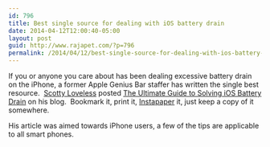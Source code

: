 ```yaml
---
id: 796
title: Best single source for dealing with iOS battery drain
date: 2014-04-12T12:00:40-05:00
layout: post
guid: http://www.rajapet.com/?p=796
permalink: /2014/04/12/best-single-source-for-dealing-with-ios-battery-drain/
---
```

If you or anyone you care about has been dealing excessive battery drain on the iPhone, a former Apple Genius Bar staffer has written the single best resource.  [Scotty Loveless](http://www.overthought.org/about/) posted [The Ultimate Guide to Solving iOS Battery Drain](http://www.overthought.org/blog/2014/the-ultimate-guide-to-solving-ios-battery-drain) on his blog.  Bookmark it, print it, [Instapaper](https://www.instapaper.com) it, just keep a copy of it somewhere.

His article was aimed towards iPhone users, a few of the tips are applicable to all smart phones.